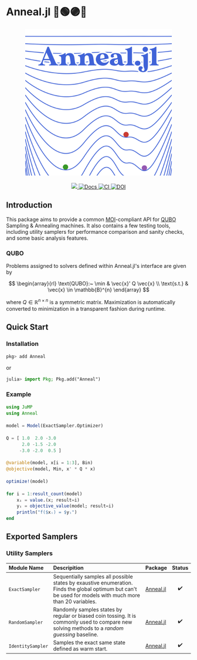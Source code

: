 # Anneal.jl 🔴🟢🟣🔵

<div align="center">
    <a href="/docs/src/assets/">
        <img src="/docs/src/assets/logo.svg" width=400px alt="Anneal.jl" />
    </a>
    <br>
    <br>
    <a href="https://codecov.io/gh/psrenergy/Anneal.jl">
        <img src="https://codecov.io/gh/psrenergy/Anneal.jl/branch/master/graph/badge.svg?token=729WFU0752"/>
    </a>
    <a href="https://psrenergy.github.io/Anneal.jl/dev">
        <img src="https://img.shields.io/badge/docs-dev-blue.svg" alt="Docs">
    </a>
    <a href="https://github.com/psrenergy/Anneal.jl/actions/workflows/ci.yml">
        <img src="https://github.com/psrenergy/Anneal.jl/actions/workflows/ci.yml/badge.svg?branch=master" alt="CI" />
    </a>
    <a href="https://doi.org/10.5281/zenodo.6390515">
        <img src="https://zenodo.org/badge/DOI/10.5281/zenodo.6390515.svg" alt="DOI">
    </a>
</div>

## Introduction
This package aims to provide a common [MOI](https://github.com/jump-dev/MathOptInterface.jl)-compliant API for [QUBO](https://en.wikipedia.org/wiki/Quadratic_unconstrained_binary_optimization) Sampling & Annealing machines. It also contains a few testing tools, including utility samplers for performance comparison and sanity checks, and some basic analysis features.

### QUBO
Problems assigned to solvers defined within Anneal.jl's interface are given by

$$
\begin{array}{rl}
\text{QUBO}:~ \min & \vec{x}' Q \vec{x} \\
      \text{s.t.} & \vec{x} \in \mathbb{B}^{n}
\end{array}
$$

where $Q \in \mathbb{R}^{n \times n}$ is a symmetric matrix. Maximization is automatically converted to minimization in a transparent fashion during runtime.

## Quick Start

### Installation
```julia
pkg> add Anneal
```
or
```julia
julia> import Pkg; Pkg.add("Anneal")
``` 

### Example
```julia
using JuMP
using Anneal

model = Model(ExactSampler.Optimizer)

Q = [ 1.0  2.0 -3.0
      2.0 -1.5 -2.0
     -3.0 -2.0  0.5 ]

@variable(model, x[i = 1:3], Bin)
@objective(model, Min, x' * Q * x)

optimize!(model)

for i = 1:result_count(model)
    xᵢ = value.(x; result=i)
    yᵢ = objective_value(model; result=i)
    println("f($xᵢ) = $yᵢ")
end
```

## Exported Samplers

### Utility Samplers
| Module Name       | Descripition                                                                                                                                               | Package                                             | Status |
| :---------------- | :--------------------------------------------------------------------------------------------------------------------------------------------------------- | :-------------------------------------------------- | :----: |
| `ExactSampler`    | Sequentially samples all possible states by exaustive enumeration. Finds the global optimum but can't be used for models with much more than 20 variables. | [Anneal.jl](https://github.com/psrenergy/Anneal.jl) |   ✔️    |
| `RandomSampler`   | Randomly samples states by regular or biased coin tossing. It is commonly used to compare new solving methods to a _random guessing_ baseline.             | [Anneal.jl](https://github.com/psrenergy/Anneal.jl) |   ✔️    |
| `IdentitySampler` | Samples the exact same state defined as warm start.                                                                                                | [Anneal.jl](https://github.com/psrenergy/Anneal.jl) |   ✔️    |
